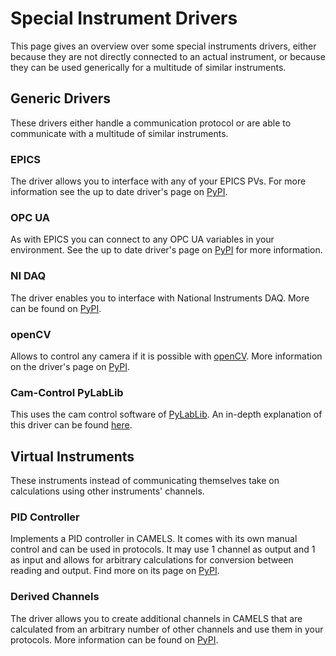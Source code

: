 # Special Instrument Drivers

This page gives an overview over some special instruments drivers, either because they are not directly connected to an actual instrument, or because they can be used generically for a multitude of similar instruments.


## Generic Drivers
These drivers either handle a communication protocol or are able to communicate with a multitude of similar instruments.

### EPICS
The driver allows you to interface with any of your EPICS PVs. For more information see the up to date driver's page on [PyPI](https://pypi.org/project/nomad-camels-driver-epics-instrument/).

### OPC UA
As with EPICS you can connect to any OPC UA variables in your environment. See the up to date driver's page on [PyPI](https://pypi.org/project/nomad-camels-driver-opc-ua-instrument/) for more information.

### NI DAQ
The driver enables you to interface with National Instruments DAQ. More can be found on [PyPI](https://pypi.org/project/nomad-camels-driver-ni-daq/).

### openCV
Allows to control any camera if it is possible with [openCV](https://pypi.org/project/opencv-python/). More information on the driver's page on [PyPI](https://pypi.org/project/nomad-camels-driver-openCV-instrument/).

### Cam-Control PyLabLib
This uses the cam control software of [PyLabLib](https://pylablib-cam-control.readthedocs.io/en/latest/). An in-depth explanation of this driver can be found [here](./cam_control_pylablib/cam_control_pylablib.md).


## Virtual Instruments
These instruments instead of communicating themselves take on calculations using other instruments' channels.

### PID Controller
Implements a PID controller in CAMELS. It comes with its own manual control and can be used in protocols. It may use 1 channel as output and 1 as input and allows for arbitrary calculations for conversion between reading and output. Find more on its page on [PyPI](https://pypi.org/project/nomad-camels-driver-PID/).

### Derived Channels
The driver allows you to create additional channels in CAMELS that are calculated from an arbitrary number of other channels and use them in your protocols. More information can be found on [PyPI](https://pypi.org/project/nomad-camels-driver-derived-channels/).

